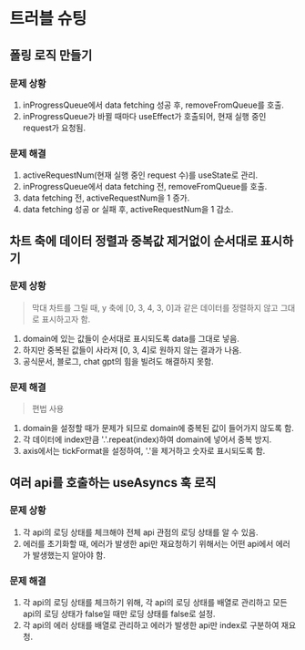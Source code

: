 # 트러블 슈팅

## 폴링 로직 만들기

### 문제 상황

1. inProgressQueue에서 data fetching 성공 후, removeFromQueue를 호출.
2. inProgressQueue가 바뀔 때마다 useEffect가 호출되어, 현재 실행 중인 request가 요청됨.

### 문제 해결

1. activeRequestNum(현재 실행 중인 request 수)를 useState로 관리.
2. inProgressQueue에서 data fetching 전, removeFromQueue를 호출.
3. data fetching 전, activeRequestNum을 1 증가.
4. data fetching 성공 or 실패 후, activeRequestNum을 1 감소.

## 차트 축에 데이터 정렬과 중복값 제거없이 순서대로 표시하기

### 문제 상황

> 막대 차트를 그릴 때, y 축에 [0, 3, 4, 3, 0]과 같은 데이터를 정렬하지 않고 그대로 표시하고자 함.

1. domain에 있는 값들이 순서대로 표시되도록 data를 그대로 넣음.
2. 하지만 중복된 값들이 사라져 [0, 3, 4]로 원하지 않는 결과가 나옴.
3. 공식문서, 블로그, chat gpt의 힘을 빌려도 해결하지 못함.

### 문제 해결

> 편법 사용

1. domain을 설정할 때가 문제가 되므로 domain에 중복된 값이 들어가지 않도록 함.
2. 각 데이터에 index만큼 '.'.repeat(index)하여 domain에 넣어서 중복 방지.
3. axis에서는 tickFormat을 설정하여, '.'을 제거하고 숫자로 표시되도록 함.

## 여러 api를 호출하는 useAsyncs 훅 로직

### 문제 상황

1. 각 api의 로딩 상태를 체크해야 전체 api 관점의 로딩 상태를 알 수 있음.
2. 에러를 초기화할 때, 에러가 발생한 api만 재요청하기 위해서는 어떤 api에서 에러가 발생했는지 알아야 함.

### 문제 해결

1. 각 api의 로딩 상태를 체크하기 위해, 각 api의 로딩 상태를 배열로 관리하고 모든 api의 로딩 상태가 false일 때만 로딩 상태를 false로 설정.
2. 각 api의 에러 상태를 배열로 관리하고 에러가 발생한 api만 index로 구분하여 재요청.
